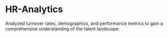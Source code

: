 # HR-Analytics
Analyzed turnover rates, demographics, and performance metrics to gain a comprehensive understanding of the talent landscape.
